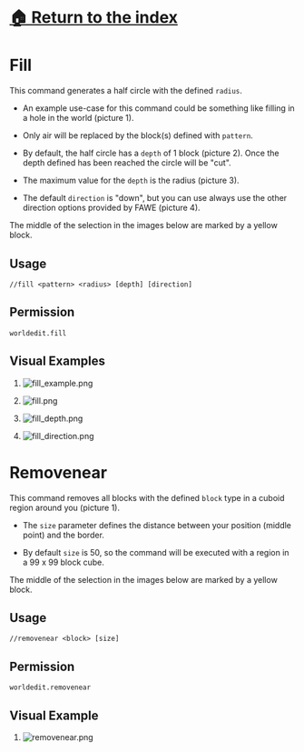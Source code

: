 # [🏠 Return to the index](#../README.adoc)

# Fill

This command generates a half circle with the defined `radius`.

-   An example use-case for this command could be something like filling
    in a hole in the world (picture 1).

-   Only air will be replaced by the block(s) defined with `pattern`.

-   By default, the half circle has a `depth` of 1 block (picture 2).
    Once the depth defined has been reached the circle will be "cut".

-   The maximum value for the `depth` is the radius (picture 3).

-   The default `direction` is "down", but you can use always use the
    other direction options provided by FAWE (picture 4).

The middle of the selection in the images below are marked by a yellow
block.

## Usage

`//fill <pattern> <radius> [depth] [direction]`

## Permission

`worldedit.fill`

## Visual Examples

1.  ![fill\_example.png](https://i.imgur.com/6WItisE.png)

2.  ![fill.png](https://i.imgur.com/6EZs2B2.png)

3.  ![fill\_depth.png](https://i.imgur.com/EwP81Kg.png)

4.  ![fill\_direction.png](https://i.imgur.com/vvEzTvC.png)

# Removenear

This command removes all blocks with the defined `block` type in a
cuboid region around you (picture 1).

-   The `size` parameter defines the distance between your position
    (middle point) and the border.

-   By default `size` is 50, so the command will be executed with a
    region in a 99 x 99 block cube.

The middle of the selection in the images below are marked by a yellow
block.

## Usage

`//removenear <block> [size]`

## Permission

`worldedit.removenear`

## Visual Example

1.  ![removenear.png](https://i.imgur.com/riMmbhq.png)
